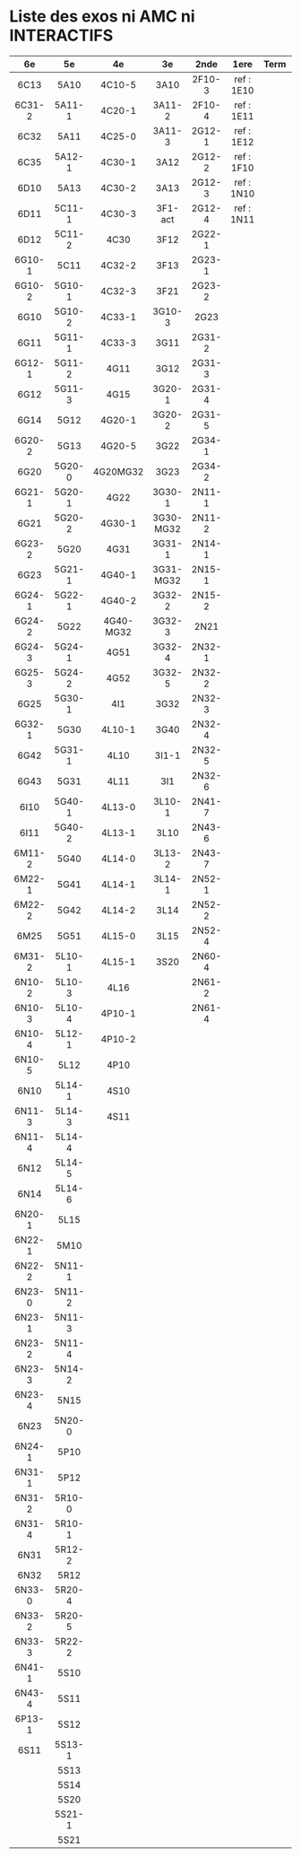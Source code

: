 # Liste des exos ni AMC ni INTERACTIFS

|6e|5e|4e|3e|2nde|1ere|Term|Reste|
|:-:|:-:|:-:|:-:|:-:|:-:|:-:|:-:|
|6C13|5A10|4C10-5|3A10|2F10-3|ref : 1E10||CM020|
|6C31-2|5A11-1|4C20-1|3A11-2|2F10-4|ref : 1E11||CM021|
|6C32|5A11|4C25-0|3A11-3|2G12-1|ref : 1E12||PEA11-1|
|6C35|5A12-1|4C30-1|3A12|2G12-2|ref : 1F10||PEA11|
|6D10|5A13|4C30-2|3A13|2G12-3|ref : 1N10||P003|
|6D11|5C11-1|4C30-3|3F1-act|2G12-4|ref : 1N11||P004|
|6D12|5C11-2|4C30|3F12|2G22-1|||P005|
|6G10-1|5C11|4C32-2|3F13|2G23-1|||P006|
|6G10-2|5G10-1|4C32-3|3F21|2G23-2|||P007|
|6G10|5G10-2|4C33-1|3G10-3|2G23|||P008|
|6G11|5G11-1|4C33-3|3G11|2G31-2|||P009|
|6G12-1|5G11-2|4G11|3G12|2G31-3|||P010|
|6G12|5G11-3|4G15|3G20-1|2G31-4|||P011|
|6G14|5G12|4G20-1|3G20-2|2G31-5|||P012|
|6G20-2|5G13|4G20-5|3G22|2G34-1|||beta2F31|
|6G20|5G20-0|4G20MG32|3G23|2G34-2|||beta2N60-X1|
|6G21-1|5G20-1|4G22|3G30-1|2N11-1|||beta2N60-X2|
|6G21|5G20-2|4G30-1|3G30-MG32|2N11-2|||beta3F23|
|6G23-2|5G20|4G31|3G31-1|2N14-1|||beta3G15|
|6G23|5G21-1|4G40-1|3G31-MG32|2N15-1|||beta3G41|
|6G24-1|5G22-1|4G40-2|3G32-2|2N15-2|||beta3s21|
|6G24-2|5G22|4G40-MG32|3G32-3|2N21|||beta4C31|
|6G24-3|5G24-1|4G51|3G32-4|2N32-1|||beta4G20-3|
|6G25-3|5G24-2|4G52|3G32-5|2N32-2|||beta4G20-4|
|6G25|5G30-1|4I1|3G32|2N32-3|||beta6C33-1|
|6G32-1|5G30|4L10-1|3G40|2N32-4|||beta6test2|
|6G42|5G31-1|4L10|3I1-1|2N32-5|||beta6test2021|
|6G43|5G31|4L11|3I1|2N32-6|||betaAsymptotesObliques|
|6I10|5G40-1|4L13-0|3L10-1|2N41-7|||betaComplexes|
|6I11|5G40-2|4L13-1|3L10|2N43-6|||betaDivisionsDePolynomes|
|6M11-2|5G40|4L14-0|3L13-2|2N43-7|||betaEq1erDegreDansC|
|6M22-1|5G41|4L14-1|3L14-1|2N52-1|||betaEq2eDegAvecParam|
|6M22-2|5G42|4L14-2|3L14|2N52-2|||betaEqCarreDansC|
|6M25|5G51|4L15-0|3L15|2N52-4|||betaEqValAbs|
|6M31-2|5L10-1|4L15-1|3S20|2N60-4|||betaEquationsLog|
|6N10-2|5L10-3|4L16||2N61-2|||betaExo3d|
|6N10-3|5L10-4|4P10-1||2N61-4|||betaExoSimpleMatthieu|
|6N10-4|5L12-1|4P10-2|||||betaModèle10_simple_question-reponse|
|6N10-5|5L12|4P10|||||betaModèle11_paramétrable|
|6N10|5L14-1|4S10|||||betaModèle20_plusieurs_types_de_questions|
|6N11-3|5L14-3|4S11|||||betaModèle21_paramétrables|
|6N11-4|5L14-4||||||betaModèle30_constructions_géométriques|
|6N12|5L14-5||||||betaModèle31_paramétrables|
|6N14|5L14-6||||||betaModèle40_tableau_proportionnalite|
|6N20-1|5L15||||||betaModèle41_tableau_signes_variations|
|6N22-1|5M10||||||betaProbaAouB|
|6N22-2|5N11-1||||||betaProbabilites|
|6N23-0|5N11-2||||||betaPuissances|
|6N23-1|5N11-3||||||betaSpline|
|6N23-2|5N11-4||||||betaSys2x2CombLin|
|6N23-3|5N14-2||||||betaTracerParabole|
|6N23-4|5N15||||||betarotation3d|
|6N23|5N20-0||||||betatrinome|
|6N24-1|5P10||||||moule_a_exo_mathalea|
|6N31-1|5P12||||||moule_a_exo_mathalea2d|
|6N31-2|5R10-0||||||c3C10-2|
|6N31-4|5R10-1||||||c3C10-4|
|6N31|5R12-2||||||c3C11|
|6N32|5R12||||||c3N10|
|6N33-0|5R20-4||||||c3N20|
|6N33-2|5R20-5||||||c3N22|
|6N33-3|5R22-2||||||c3N23|
|6N41-1|5S10|||||||
|6N43-4|5S11|||||||
|6P13-1|5S12|||||||
|6S11|5S13-1|||||||
||5S13|||||||
||5S14|||||||
||5S20|||||||
||5S21-1|||||||
||5S21|||||||
